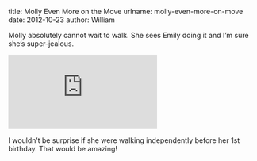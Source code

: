 title: Molly Even More on the Move
urlname: molly-even-more-on-move
date: 2012-10-23
author: William

Molly absolutely cannot wait to walk. She sees Emily doing it and I&#x02bc;m
sure she&#x02bc;s super-jealous.

<div class="c7ec6da9 position-relative">
	<iframe src="https://player.vimeo.com/video/51606925?byline=0&portrait=0" class="bf9b6481 position-absolute" frameborder="0" webkitallowfullscreen mozallowfullscreen allowfullscreen></iframe>
</div>

<script src="https://player.vimeo.com/api/player.js"></script>

I wouldn&#x02bc;t be surprise if she were walking independently before her 1st
birthday. That would be amazing!
